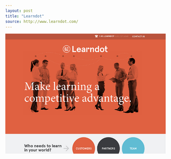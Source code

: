 ```yaml
---
layout: post
title: "Learndot"
source: http://www.learndot.com/
---
```


<img src="/screenshots/learndot.jpg">
